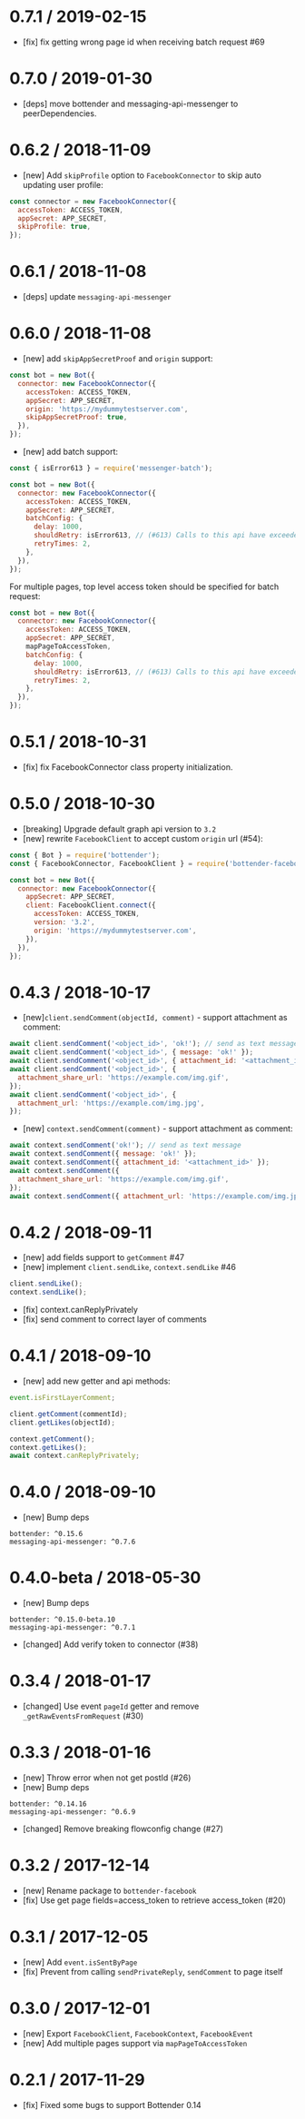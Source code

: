 # 0.7.1 / 2019-02-15

- [fix] fix getting wrong page id when receiving batch request #69

# 0.7.0 / 2019-01-30

- [deps] move bottender and messaging-api-messenger to peerDependencies.

# 0.6.2 / 2018-11-09

- [new] Add `skipProfile` option to `FacebookConnector` to skip auto updating user profile:

```js
const connector = new FacebookConnector({
  accessToken: ACCESS_TOKEN,
  appSecret: APP_SECRET,
  skipProfile: true,
});
```

# 0.6.1 / 2018-11-08

- [deps] update `messaging-api-messenger`

# 0.6.0 / 2018-11-08

- [new] add `skipAppSecretProof` and `origin` support:

```js
const bot = new Bot({
  connector: new FacebookConnector({
    accessToken: ACCESS_TOKEN,
    appSecret: APP_SECRET,
    origin: 'https://mydummytestserver.com',
    skipAppSecretProof: true,
  }),
});
```

- [new] add batch support:

```js
const { isError613 } = require('messenger-batch');

const bot = new Bot({
  connector: new FacebookConnector({
    accessToken: ACCESS_TOKEN,
    appSecret: APP_SECRET,
    batchConfig: {
      delay: 1000,
      shouldRetry: isError613, // (#613) Calls to this api have exceeded the rate limit.
      retryTimes: 2,
    },
  }),
});
```

For multiple pages, top level access token should be specified for batch request:

```js
const bot = new Bot({
  connector: new FacebookConnector({
    accessToken: ACCESS_TOKEN,
    appSecret: APP_SECRET,
    mapPageToAccessToken,
    batchConfig: {
      delay: 1000,
      shouldRetry: isError613, // (#613) Calls to this api have exceeded the rate limit.
      retryTimes: 2,
    },
  }),
});
```

# 0.5.1 / 2018-10-31

- [fix] fix FacebookConnector class property initialization.

# 0.5.0 / 2018-10-30

- [breaking] Upgrade default graph api version to `3.2`
- [new] rewrite `FacebookClient` to accept custom `origin` url (#54):

```js
const { Bot } = require('bottender');
const { FacebookConnector, FacebookClient } = require('bottender-facebook');

const bot = new Bot({
  connector: new FacebookConnector({
    appSecret: APP_SECRET,
    client: FacebookClient.connect({
      accessToken: ACCESS_TOKEN,
      version: '3.2',
      origin: 'https://mydummytestserver.com',
    }),
  }),
});
```

# 0.4.3 / 2018-10-17

- [new]`client.sendComment(objectId, comment)` - support attachment as comment:

```js
await client.sendComment('<object_id>', 'ok!'); // send as text message
await client.sendComment('<object_id>', { message: 'ok!' });
await client.sendComment('<object_id>', { attachment_id: '<attachment_id>' });
await client.sendComment('<object_id>', {
  attachment_share_url: 'https://example.com/img.gif',
});
await client.sendComment('<object_id>', {
  attachment_url: 'https://example.com/img.jpg',
});
```

- [new] `context.sendComment(comment)` - support attachment as comment:

```js
await context.sendComment('ok!'); // send as text message
await context.sendComment({ message: 'ok!' });
await context.sendComment({ attachment_id: '<attachment_id>' });
await context.sendComment({
  attachment_share_url: 'https://example.com/img.gif',
});
await context.sendComment({ attachment_url: 'https://example.com/img.jpg' });
```

# 0.4.2 / 2018-09-11

- [new] add fields support to `getComment` #47
- [new] implement `client.sendLike`, `context.sendLike` #46

```js
client.sendLike();
context.sendLike();
```

- [fix] context.canReplyPrivately
- [fix] send comment to correct layer of comments

# 0.4.1 / 2018-09-10

- [new] add new getter and api methods:

```js
event.isFirstLayerComment;

client.getComment(commentId);
client.getLikes(objectId);

context.getComment();
context.getLikes();
await context.canReplyPrivately;
```

# 0.4.0 / 2018-09-10

- [new] Bump deps

```
bottender: ^0.15.6
messaging-api-messenger: ^0.7.6
```

# 0.4.0-beta / 2018-05-30

- [new] Bump deps

```
bottender: ^0.15.0-beta.10
messaging-api-messenger: ^0.7.1
```

- [changed] Add verify token to connector (#38)

# 0.3.4 / 2018-01-17

- [changed] Use event `pageId` getter and remove `_getRawEventsFromRequest` (#30)

# 0.3.3 / 2018-01-16

- [new] Throw error when not get postId (#26)
- [new] Bump deps

```
bottender: ^0.14.16
messaging-api-messenger: ^0.6.9
```

- [changed] Remove breaking flowconfig change (#27)

# 0.3.2 / 2017-12-14

- [new] Rename package to `bottender-facebook`
- [fix] Use get page fields=access_token to retrieve access_token (#20)

# 0.3.1 / 2017-12-05

- [new] Add `event.isSentByPage`
- [fix] Prevent from calling `sendPrivateReply`, `sendComment` to page itself

# 0.3.0 / 2017-12-01

- [new] Export `FacebookClient`, `FacebookContext`, `FacebookEvent`
- [new] Add multiple pages support via `mapPageToAccessToken`

# 0.2.1 / 2017-11-29

- [fix] Fixed some bugs to support Bottender 0.14

```

```
